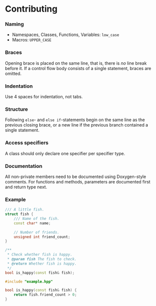 # Contributing

### Naming
* Namespaces, Classes, Functions, Variables: `low_case`
* Macros: `UPPER_CASE`

### Braces
Opening brace is placed on the same line, that is, there is _no_ line break
before it. If a control flow body consists of a single statement, braces are
omitted.

### Indentation
Use 4 spaces for indentation, not tabs.

### Structure
Following `else`- and `else if`-statements begin on the same line as the
previous closing brace, or a new line if the previous branch contained a single
statement.

### Access specifiers
A class should only declare one specifier per specifier type.

### Documentation
All non-private members need to be documented using Doxygen-style comments.
For functions and methods, parameters are documented first and return type next.

### Example
```cpp
/// A little fish.
struct fish {
    /// Name of the fish.
    const char* name;
    
    // Number of friends.
    unsigned int friend_count;
}

/**
 * Check whether fish is happy.
 * @param fish The fish to check.
 * @return Whether fish is happy.
 */
bool is_happy(const fish& fish);

#include "example.hpp"

bool is_happy(const fish& fish) {
    return fish.friend_count > 0;
}

```